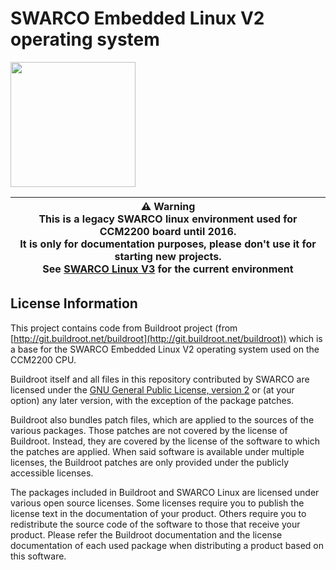 SWARCO Embedded Linux V2 operating system
=========================================

<img src="https://www.swarco.com/var/em_plain_site/storage/images/media/images/swarco-traffic-systems/interurban/primos/primos_compact_ohnetouch_grau/1166093-1-eng-US/Primos_Compact_ohneTouch_grau_315px.jpg" width="200" title="SWARCO CCM2200 CPU" alt="">


| :warning: Warning <br> This is a legacy SWARCO linux environment used for CCM2200 board until 2016. <br> It is only for documentation purposes, please don't use it for starting new projects.<br>See [SWARCO Linux V3](https://github.com/swarco/swarco-linux-v3) for the current environment |
|--------------------|


## License Information 

This project contains code from Buildroot project (from
[http://git.buildroot.net/buildroot](http://git.buildroot.net/buildroot)) which is a base for the SWARCO
Embedded Linux V2 operating system used on the CCM2200 CPU.

Buildroot itself and all files in this repository contributed by
SWARCO are licensed under the
[GNU General Public License, version 2](http://www.gnu.org/licenses/old-licenses/gpl-2.0.html)
or (at your option) any later version, with the exception of the
package patches.

Buildroot also bundles patch files, which are applied to the sources
of the various packages. Those patches are not covered by the license
of Buildroot. Instead, they are covered by the license of the software
to which the patches are applied. When said software is available
under multiple licenses, the Buildroot patches are only provided under
the publicly accessible licenses.

The packages included in Buildroot and SWARCO Linux are licensed under
various open source licenses.  Some licenses require you to publish
the license text in the documentation of your product. Others require
you to redistribute the source code of the software to those that
receive your product. Please refer the Buildroot documentation and the
license documentation of each used package when distributing a product
based on this software.
